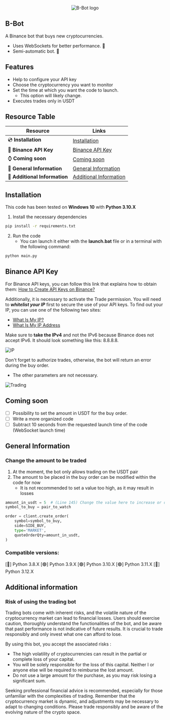 <p align="center">
    <img src="https://github.com/Creazycreator/B-Bot/assets/77204986/cb6ab57a-cbc4-4246-b057-238b8411f4b2" alt="B-Bot logo">
</p>

## B-Bot
A Binance bot that buys new cryptocurrencies.
  - Uses WebSockets for better performance. 🚀
  - Semi-automatic bot. 🤖

## Features
- Help to configure your API key
- Choose the cryptocurrency you want to monitor
- Set the time at which you want the code to launch.
    - This option will likely change.
- Executes trades only in USDT

## Resource Table

| Resource                        | Links                                   |
| ------------------------------- | --------------------------------------- |
| 💿 **Installation**             | [Installation](https://github.com/Creazycreator/B-Bot?tab=readme-ov-file#installation)|
| 🔑 **Binance API Key**          | [Binance API Key](https://github.com/Creazycreator/B-Bot?tab=readme-ov-file#binance-api-key)|
| ⌚ **Coming soon**               | [Coming soon](https://github.com/Creazycreator/B-Bot?tab=readme-ov-file#coming-soon)
| 📰 **General Information**   | [General Information](https://github.com/Creazycreator/B-Bot?tab=readme-ov-file#general-information)|
| 📑 **Additional Information**   | [Additional Information](https://github.com/Creazycreator/B-Bot?tab=readme-ov-file#additional-information)|

## Installation
This code has been tested on **Windows 10** with **Python 3.10.X**

1. Install the necessary dependencies

```bash
pip install -r requirements.txt
```

2. Run the code
    - You can launch it either with the **launch.bat** file or in a terminal with the following command:

```bash
python main.py
```

## Binance API Key
For Binance API keys, you can follow this link that explains how to obtain them: [How to Create API Keys on Binance?](https://www.binance.com/en/support/faq/how-to-create-api-keys-on-binance-360002502072)

Additionally, it is necessary to activate the Trade permission.
You will need to _**whitelist your IP**_ first to secure the use of your API keys.
To find out your IP, you can use one of the following two sites:
- [What Is My IP?](https://www.whatismyip.com/)
- [What Is My IP Address](https://whatismyipaddress.com/)

Make sure to **take the IPv4** and not the IPv6 because Binance does not accept IPv6. It should look something like this: 8.8.8.8.

![IP](https://github.com/Creazycreator/B-Bot/assets/77204986/91a13f5b-be3b-4276-bb2f-a997ceadf193)

Don't forget to authorize trades, otherwise, the bot will return an error during the buy order.
- The other parameters are not necessary.

![Trading](https://github.com/Creazycreator/B-Bot/assets/77204986/4d40e1a1-91c2-48f4-89bf-ed2adf03f2a9)

## Coming soon

- [ ] Possibility to set the amount in USDT for the buy order.
- [ ] Write a more organized code
- [ ] Subtract 10 seconds from the requested launch time of the code (WebSocket launch time)

## General Information

### Change the amount to be traded
1. At the moment, the bot only allows trading on the USDT pair
2. The amount to be placed in the buy order can be modified within the code for now
   - It is not recommended to set a value too high, as it may result in losses
   
```python
amount_in_usdt = 5  # (Line 145) Change the value here to increase or decrease how much you want to buy on a dip (currently set to 5 USDT)
symbol_to_buy = pair_to_watch

order = client.create_order(
    symbol=symbol_to_buy,
    side=SIDE_BUY,
    type='MARKET',
    quoteOrderQty=amount_in_usdt,
)
```

### Compatible versions:

[🔴] Python 3.8.X
[🟢] Python 3.9.X
[🟢] Python 3.10.X
[🟢] Python 3.11.X
[🔴] Python 3.12.X

## Additional information

### Risk of using the trading bot

Trading bots come with inherent risks, and the volatile nature of the cryptocurrency market can lead to financial losses. Users should exercise caution, thoroughly understand the functionalities of the bot, and be aware that past performance is not indicative of future results. It is crucial to trade responsibly and only invest what one can afford to lose.

By using this bot, you accept the associated risks :

- The high volatility of cryptocurrencies can result in the partial or complete loss of your capital.
- You will be solely responsible for the loss of this capital. Neither I or anyone else will be required to reimburse the lost amount.
- Do not use a large amount for the purchase, as you may risk losing a significant sum.

Seeking professional financial advice is recommended, especially for those unfamiliar with the complexities of trading. Remember that the cryptocurrency market is dynamic, and adjustments may be necessary to adapt to changing conditions. Please trade responsibly and be aware of the evolving nature of the crypto space.
